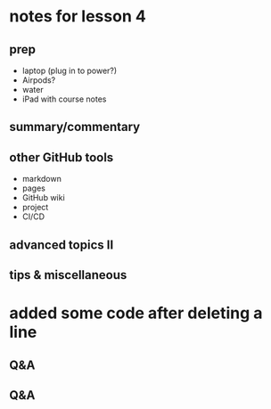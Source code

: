 # notes for lesson 4

## prep
- laptop (plug in to power?)
- Airpods?
- water 
- iPad with course notes

## summary/commentary

## other GitHub tools
- markdown
- pages
- GitHub wiki
- project
- CI/CD

## advanced topics II



## tips & miscellaneous


# added some code after deleting a line



## Q&A



## Q&A
